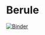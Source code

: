 # Berule

[![Binder](https://mybinder.org/badge_logo.svg)](https://mybinder.org/v2/gh/sakthive/Berule/HEAD)
